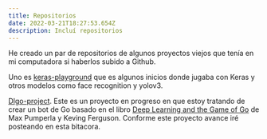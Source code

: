 ```yaml
---
title: Repositorios
date: 2022-03-21T18:27:53.654Z
description: Incluí repositorios
---
```

He creado un par de repositorios de algunos proyectos viejos que tenía en mi computadora si haberlos subido a Github.

Uno es [keras-playground](https://github.com/keogh/keras-playground) que es algunos inicios donde jugaba con Keras y otros modelos como face recognition y yolov3.

[Dlgo-project](https://github.com/keogh/dlgo-project). Este es un proyecto en progreso en que estoy tratando de crear un bot de Go basado en el libro [Deep Learning and the Game of Go](https://www.goodreads.com/en/book/show/37419955) de Max Pumperla y Keving Ferguson. Conforme este proyecto avance iré posteando en esta bitacora.